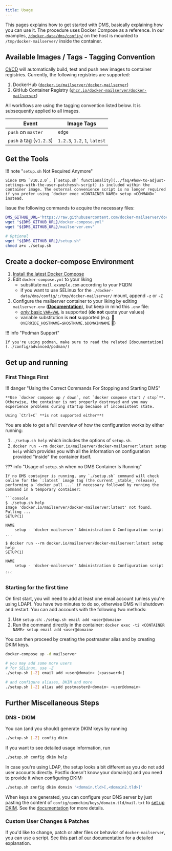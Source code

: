 ```yaml
---
title: Usage
---
```


This pages explains how to get started with DMS, basically explaining how you can use it. The procedure uses Docker Compose as a reference. In our examples, [`/docker-data/dms/config/`](../faq/#what-about-the-docker-datadmsmail-state-folder) on the host is mounted to `/tmp/docker-mailserver/` inside the container.

## Available Images / Tags - Tagging Convention

[CI/CD](https://github.com/docker-mailserver/docker-mailserver/actions) will automatically build, test and push new images to container registries. Currently, the following registries are supported:

1. DockerHub ([`docker.io/mailserver/docker-mailserver`](https://hub.docker.com/r/mailserver/docker-mailserver))
2. GitHub Container Registry ([`ghcr.io/docker-mailserver/docker-mailserver`](https://github.com/docker-mailserver/docker-mailserver/pkgs/container/docker-mailserver))

All workflows are using the tagging convention listed below. It is subsequently applied to all images.

| Event                   | Image Tags                    |
|-------------------------|-------------------------------|
| `push` on `master`      | `edge`                        |
| `push` a tag (`v1.2.3`) | `1.2.3`, `1.2`, `1`, `latest` |

## Get the Tools

!!! note "`setup.sh` Not Required Anymore"

    Since DMS `v10.2.0`, [`setup.sh` functionality](../faq/#how-to-adjust-settings-with-the-user-patchessh-script) is included within the container image. The external convenience script is no longer required if you prefer using `docker exec <CONTAINER NAME> setup <COMMAND>` instead.

Issue the following commands to acquire the necessary files:

``` BASH
DMS_GITHUB_URL='https://raw.githubusercontent.com/docker-mailserver/docker-mailserver/master'
wget "${DMS_GITHUB_URL}/docker-compose.yml"
wget "${DMS_GITHUB_URL}/mailserver.env"

# Optional
wget "${DMS_GITHUB_URL}/setup.sh"
chmod a+x ./setup.sh
```

## Create a docker-compose Environment

1. [Install the latest Docker Compose](https://docs.docker.com/compose/install/)
2. Edit `docker-compose.yml` to your liking
    - substitute `mail.example.com` according to your FQDN
    - if you want to use SELinux for the `./docker-data/dms/config/:/tmp/docker-mailserver/` mount, append `-z` or `-Z`
3. Configure the mailserver container to your liking by editing `mailserver.env` ([**Documentation**](../config/environment/)), but keep in mind this `.env` file:
    - [_only_ basic `VAR=VAL`](https://docs.docker.com/compose/env-file/) is supported (**do not** quote your values)
    - variable substitution is **not** supported (e.g. :no_entry_sign: `OVERRIDE_HOSTNAME=$HOSTNAME.$DOMAINNAME` :no_entry_sign:)

!!! info "Podman Support"

    If you're using podman, make sure to read the related [documentation](../config/advanced/podman/)

## Get up and running

### First Things First

!!! danger "Using the Correct Commands For Stopping and Starting DMS"

    **Use `docker compose up / down`, not `docker compose start / stop`**. Otherwise, the container is not properly destroyed and you may experience problems during startup because of inconsistent state.

    Using `Ctrl+C` **is not supported either**!

You are able to get a full overview of how the configuration works by either running:

1. `./setup.sh help` which includes the options of `setup.sh`.
2. `docker run --rm docker.io/mailserver/docker-mailserver:latest setup help` which provides you with all the information on configuration provided "inside" the container itself.

??? info "Usage of `setup.sh` when no DMS Container Is Running"

    If no DMS container is running, any `./setup.sh` command will check online for the `:latest` image tag (the current _stable_ release), performing a `docker pull ...` if necessary followed by running the command in a temporary container:

    ```console
    $ ./setup.sh help
    Image 'docker.io/mailserver/docker-mailserver:latest' not found. Pulling ...
    SETUP(1)

    NAME
        setup - 'docker-mailserver' Administration & Configuration script
    ...

    $ docker run --rm docker.io/mailserver/docker-mailserver:latest setup help
    SETUP(1)

    NAME
        setup - 'docker-mailserver' Administration & Configuration script
    ...
    ```

### Starting for the first time

On first start, you will need to add at least one email account (unless you're using LDAP). You have two minutes to do so, otherwise DMS will shutdown and restart. You can add accounts with the following two methods:

1. Use `setup.sh`: `./setup.sh email add <user@domain>`
2. Run the command directly in the container: `docker exec -ti <CONTAINER NAME> setup email add <user@domain>`

You can then proceed by creating the postmaster alias and by creating DKIM keys.

``` BASH
docker-compose up -d mailserver

# you may add some more users
# for SELinux, use -Z
./setup.sh [-Z] email add <user@domain> [<password>]

# and configure aliases, DKIM and more
./setup.sh [-Z] alias add postmaster@<domain> <user@domain>
```

## Further Miscellaneous Steps

### DNS - DKIM

You can (and you should) generate DKIM keys by running

``` BASH
./setup.sh [-Z] config dkim
```

If you want to see detailed usage information, run

``` BASH
./setup.sh config dkim help
```

In case you're using LDAP, the setup looks a bit different as you do not add user accounts directly. Postfix doesn't know your domain(s) and you need to provide it when configuring DKIM:

``` BASH
./setup.sh config dkim domain '<domain.tld>[,<domain2.tld>]'
```

When keys are generated, you can configure your DNS server by just pasting the content of `config/opendkim/keys/domain.tld/mail.txt` to [set up DKIM](https://mxtoolbox.com/dmarc/dkim/setup/how-to-setup-dkim). See the [documentation](./config/best-practices/dkim.md) for more details.

### Custom User Changes & Patches

If you'd like to change, patch or alter files or behavior of `docker-mailserver`, you can use a script. See [this part of our documentation](./faq.md/#how-to-adjust-settings-with-the-user-patchessh-script) for a detailed explanation.
